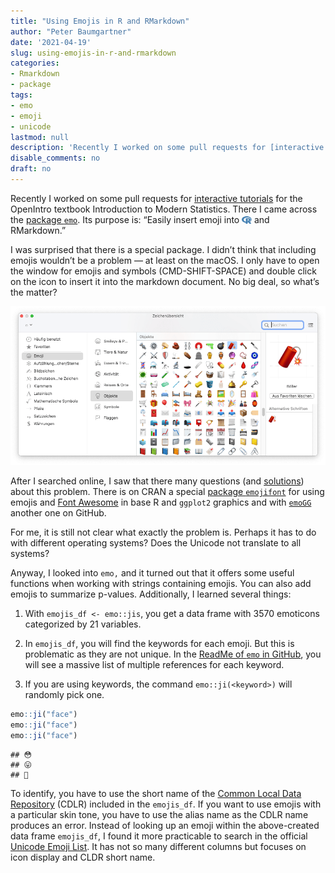 ```yaml
---
title: "Using Emojis in R and RMarkdown"
author: "Peter Baumgartner"
date: '2021-04-19'
slug: using-emojis-in-r-and-rmarkdown
categories:
- Rmarkdown
- package
tags:
- emo
- emoji
- unicode
lastmod: null
description: 'Recently I worked on some pull requests for [interactive tutorials](https://github.com/OpenIntroStat/ims-tutorials) for the  OpenIntro textbook Introduction to Modern Statistics. There I came across the [package `emo`](https://github.com/hadley/emo). Its purpose is: "Easily insert emoji into R and RMarkdown". This post describes some learnings on how to use this package.'
disable_comments: no
draft: no
---
```


Recently I worked on some pull requests for [interactive tutorials](https://github.com/OpenIntroStat/ims-tutorials) for the OpenIntro textbook Introduction to Modern Statistics. There I came across the [package `emo`](https://github.com/hadley/emo). Its purpose is: “Easily insert emoji into <svg aria-hidden="true" role="img" viewBox="0 0 581 512" style="height:1em;width:1.13em;vertical-align:-0.125em;margin-left:auto;margin-right:auto;font-size:inherit;fill:steelblue;overflow:visible;position:relative;"><path d="M581 226.6C581 119.1 450.9 32 290.5 32S0 119.1 0 226.6C0 322.4 103.3 402 239.4 418.1V480h99.1v-61.5c24.3-2.7 47.6-7.4 69.4-13.9L448 480h112l-67.4-113.7c54.5-35.4 88.4-84.9 88.4-139.7zm-466.8 14.5c0-73.5 98.9-133 220.8-133s211.9 40.7 211.9 133c0 50.1-26.5 85-70.3 106.4-2.4-1.6-4.7-2.9-6.4-3.7-10.2-5.2-27.8-10.5-27.8-10.5s86.6-6.4 86.6-92.7-90.6-87.9-90.6-87.9h-199V361c-74.1-21.5-125.2-67.1-125.2-119.9zm225.1 38.3v-55.6c57.8 0 87.8-6.8 87.8 27.3 0 36.5-38.2 28.3-87.8 28.3zm-.9 72.5H365c10.8 0 18.9 11.7 24 19.2-16.1 1.9-33 2.8-50.6 2.9v-22.1z"/></svg> and RMarkdown.”

I was surprised that there is a special package. I didn’t think that including emojis wouldn’t be a problem — at least on the macOS. I only have to open the window for emojis and symbols (CMD-SHIFT-SPACE) and double click on the icon to insert it into the markdown document. No big deal, so what’s the matter?

![Screenshot of macOS window showing a selection of emojis](images/macOs-emojis-min.png)

After I searched online, I saw that there many questions (and [solutions](https://stackoverflow.com/questions/52378661/how-to-display-emojis-in-ggplot2-using-emo-package-in-r)) about this problem. There is on CRAN a special [package `emojifont`](https://cran.r-project.org/web/packages/emojifont/index.html) for using emojis and [Font Awesome](https://fontawesome.com/) in base R and `ggplot2` graphics and with [`emoGG`](https://github.com/dill/emoGG) another one on GitHub.

For me, it is still not clear what exactly the problem is. Perhaps it has to do with different operating systems? Does the Unicode not translate to all systems?

Anyway, I looked into `emo,` and it turned out that it offers some useful functions when working with strings containing emojis. You can also add emojis to summarize p-values. Additionally, I learned several things:

1.  With `emojis_df <- emo::jis`, you get a data frame with 3570 emoticons categorized by 21 variables.

2.  In `emojis_df`, you will find the keywords for each emoji. But this is problematic as they are not unique. In the [ReadMe of `emo` in GitHub](https://github.com/hadley/emo#keywords), you will see a massive list of multiple references for each keyword.

3.  If you are using keywords, the command `emo::ji(<keyword>)` will randomly pick one.

``` r
emo::ji("face")
emo::ji("face")
emo::ji("face")
```

    ## 😳 
    ## 😛 
    ## 💩

To identify, you have to use the short name of the [Common Local Data Repository](http://cldr.unicode.org/) (CDLR) included in the `emojis_df`. If you want to use emojis with a particular skin tone, you have to use the alias name as the CDLR name produces an error. Instead of looking up an emoji within the above-created data frame `emojis_df`, I found it more practicable to search in the official [Unicode Emoji List](https://www.unicode.org/emoji/charts/emoji-list.html). It has not so many different columns but focuses on icon display and CLDR short name.
